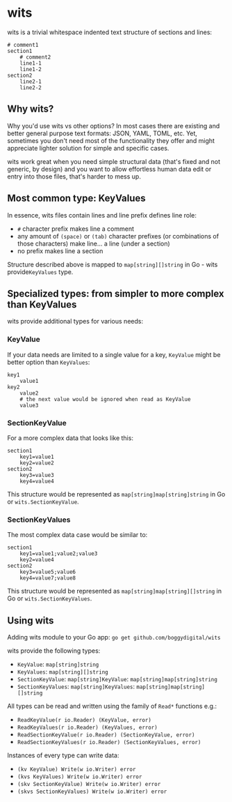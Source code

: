 # wits

wits is a trivial whitespace indented text structure of sections and lines:

```text
# comment1
section1
    # comment2
    line1-1
    line1-2
section2
    line2-1
    line2-2 
```

## Why wits?

Why you'd use wits vs other options? In most cases there are existing and better general purpose
text formats: JSON, YAML, TOML, etc. Yet, sometimes you don't need most of the functionality they
offer and might appreciate lighter solution for simple and specific cases.

wits work great when you need simple structural data (that's fixed and not generic, by design) and
you want to allow effortless human data edit or entry into those files, that's harder to mess up.

## Most common type: KeyValues

In essence, wits files contain lines and line prefix defines line role:

- `#` character prefix makes line a comment
- any amount of `(space)` or `(tab)` character prefixes (or combinations of those characters)  make
  line... a line (under a section)
- no prefix makes line a section

Structure described above is mapped to `map[string][]string` in Go - wits provide`KeyValues` type.

## Specialized types: from simpler to more complex than KeyValues

wits provide additional types for various needs:

### KeyValue

If your data needs are limited to a single value for a key, `KeyValue` might be better option
than `KeyValues`:

```text
key1
    value1
key2
    value2
    # the next value would be ignored when read as KeyValue
    value3
```

### SectionKeyValue

For a more complex data that looks like this:

```text
section1
    key1=value1
    key2=value2
section2
    key3=value3
    key4=value4
```

This structure would be represented as `map[string]map[string]string` in Go
or `wits.SectionKeyValue`.

### SectionKeyValues

The most complex data case would be similar to:

```text
section1
    key1=value1;value2;value3
    key2=value4
section2
    key3=value5;value6
    key4=value7;value8
```

This structure would be represented as `map[string]map[string][]string` in Go
or `wits.SectionKeyValues`.

## Using wits

Adding wits module to your Go app: `go get github.com/boggydigital/wits`

wits provide the following types:

- `KeyValue`: `map[string]string`
- `KeyValues`: `map[string][]string`
- `SectionKeyValue`: `map[string]KeyValue`: `map[string]map[string]string`
- `SectionKeyValues`: `map[string]KeyValues`: `map[string]map[string][]string`

All types can be read and written using the family of `Read*` functions e.g.:

- `ReadKeyValue(r io.Reader) (KeyValue, error)`
- `ReadKeyValues(r io.Reader) (KeyValues, error)`
- `ReadSectionKeyValue(r io.Reader) (SectionKeyValue, error)`
- `ReadSectionKeyValues(r io.Reader) (SectionKeyValues, error)`

Instances of every type can write data:

- `(kv KeyValue) Write(w io.Writer) error`
- `(kvs KeyValues) Write(w io.Writer) error`
- `(skv SectionKeyValue) Write(w io.Writer) error`
- `(skvs SectionKeyValues) Write(w io.Writer) error`

